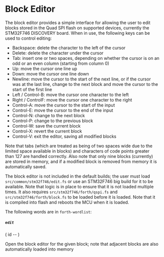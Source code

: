 # Block Editor

The block editor provides a simple interface for allowing the user to edit blocks stored in the Quad SPI flash on supported devices, currently the STM32F746 DISCOVERY board. When in use, the following keys can be used to control editing:

* Backspace: delete the character to the left of the cursor
* Delete: delete the character under the cursor
* Tab: insert one or two spaces, depending on whether the cursor is on an odd or an even column (starting from column 0)
* Up: move the cursor one line up
* Down: move the cursor one line down
* Newline: move the cursor to the start of the next line, or if the cursor was at the last line, change to the next block and move the cursor to the start of the first line
* Left / Control-B: move the cursor one character to the left
* Right / ControlF: move the cursor one character to the right
* Control-A: move the cursor to the start of the input
* Control-E: move the cursor to the end of the input
* Control-N: change to the next block
* Control-P: change to the previous block
* Control-W: save the current block
* Control-X: revert the current block
* Control-V: exit the editor, saving all modified blocks

Note that tabs (which are treated as being of two spaces wide due to the limited space available in blocks) and characters of code points greater than 127 are handled correctly. Also note that only nine blocks (currently) are stored in memory, and if a modified block is removed from memory it is automatically saved.

The block editor is not included in the default builds; the user must load `src/common/stm32f746/edit.fs` or use an STM32F746 big build for it to be available. Note that logic is in place to ensure that it is not loaded multiple times. It also requires `src/stm32f746/forth/qspi.fs` and `src/stm32f746/forth/block.fs` to be loaded before it is loaded.  Note that it is compiled into flash and reboots the MCU when it is loaded.

The following words are in `forth-wordlist`:

##### `edit`
( id -- )

Open the block editor for the given block; note that adjacent blocks are also automatically loaded into memory
